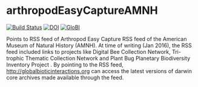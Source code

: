 # arthropodEasyCaptureAMNH
[![Build Status](https://travis-ci.org/globalbioticinteractions/arthropodEasyCaptureAMNH.svg)](https://travis-ci.org/globalbioticinteractions/arthropodEasyCaptureAMNH) [![DOI](https://zenodo.org/badge/49590544.svg)](https://zenodo.org/badge/latestdoi/49590544) [![GloBI](http://api.globalbioticinteractions.org/interaction.svg?accordingTo=globalbioticinteractions/arthropodEasyCaptureAMNH)](http://globalbioticinteractions.org/?accordingTo=globalbioticinteractions/arthropodEasyCaptureAMNH)

Points to RSS feed of Arthropod Easy Capture RSS feed of the American Museum of Natural History (AMNH). At time of writing (Jan 2016), the RSS feed included links to projects like Digital Bee Collection Network, Tri-trophic Thematic Collection Network and Plant Bug Planetary Biodiversity Inventory Project . By pointing to the RSS feed, http://globalbioticinteractions.org can access the latest versions of darwin core archives made available through the feed.
